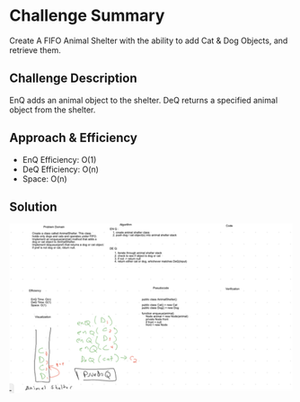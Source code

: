 # Challenge Summary
Create A FIFO Animal Shelter with the ability to add Cat & Dog Objects, and retrieve them.

## Challenge Description
EnQ adds an animal object to the shelter.
DeQ returns a specified animal object from the shelter.

## Approach & Efficiency

- EnQ Efficiency: O(1)
- DeQ Efficiency: O(n)
- Space: O(n)

## Solution
![whiteboardImg](../../../resources/shelter.png)